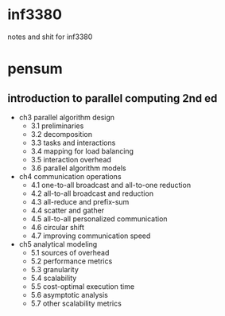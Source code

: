 inf3380
=======
notes and shit for inf3380

pensum
======
introduction to parallel computing 2nd ed
-----------------------------------------
* ch3 parallel algorithm design
  * 3.1 preliminaries
  * 3.2 decomposition
  * 3.3 tasks and interactions
  * 3.4 mapping for load balancing
  * 3.5 interaction overhead
  * 3.6 parallel algorithm models
* ch4 communication operations
  * 4.1 one-to-all broadcast and all-to-one reduction
  * 4.2 all-to-all broadcast and reduction
  * 4.3 all-reduce and prefix-sum
  * 4.4 scatter and gather
  * 4.5 all-to-all personalized communication
  * 4.6 circular shift
  * 4.7 improving communication speed
* ch5 analytical modeling
  * 5.1 sources of overhead
  * 5.2 performance metrics
  * 5.3 granularity
  * 5.4 scalability
  * 5.5 cost-optimal execution time
  * 5.6 asymptotic analysis
  * 5.7 other scalability metrics
